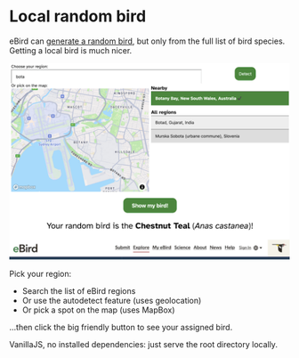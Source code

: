 # Local random bird

eBird can [generate a random bird](https://ebird.org/species/surprise-me), but only from the full list of bird species. Getting a local bird is much nicer.

![Screenshot with all location inputs and chosen bird](./screenshot.png)

Pick your region:
- Search the list of eBird regions
- Or use the autodetect feature (uses geolocation)
- Or pick a spot on the map (uses MapBox)

…then click the big friendly button to see your assigned bird.

VanillaJS, no installed dependencies: just serve the root directory locally.

